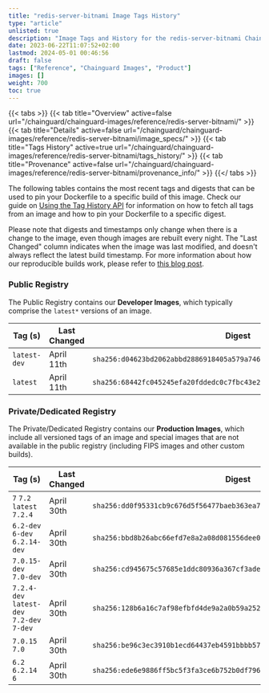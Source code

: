 ```yaml
---
title: "redis-server-bitnami Image Tags History"
type: "article"
unlisted: true
description: "Image Tags and History for the redis-server-bitnami Chainguard Image"
date: 2023-06-22T11:07:52+02:00
lastmod: 2024-05-01 00:46:56
draft: false
tags: ["Reference", "Chainguard Images", "Product"]
images: []
weight: 700
toc: true
---
```


{{< tabs >}}
{{< tab title="Overview" active=false url="/chainguard/chainguard-images/reference/redis-server-bitnami/" >}}
{{< tab title="Details" active=false url="/chainguard/chainguard-images/reference/redis-server-bitnami/image_specs/" >}}
{{< tab title="Tags History" active=true url="/chainguard/chainguard-images/reference/redis-server-bitnami/tags_history/" >}}
{{< tab title="Provenance" active=false url="/chainguard/chainguard-images/reference/redis-server-bitnami/provenance_info/" >}}
{{</ tabs >}}

The following tables contains the most recent tags and digests that can be used to pin your Dockerfile to a specific build of this image. Check our guide on [Using the Tag History API](/chainguard/chainguard-images/using-the-tag-history-api/) for information on how to fetch all tags from an image and how to pin your Dockerfile to a specific digest.

Please note that digests and timestamps only change when there is a change to the image, even though images are rebuilt every night. The "Last Changed" column indicates when the image was last modified, and doesn't always reflect the latest build timestamp. For more information about how our reproducible builds work, please refer to [this blog post](https://www.chainguard.dev/unchained/reproducing-chainguards-reproducible-image-builds).

### Public Registry
The Public Registry contains our **Developer Images**, which typically comprise the `latest*` versions of an image.

| Tag (s)       | Last Changed | Digest                                                                    |
|---------------|--------------|---------------------------------------------------------------------------|
|  `latest-dev` | April 11th   | `sha256:d04623bd2062abbd2886918405a579a7464a1bfe2af2311e2139049f2683668e` |
|  `latest`     | April 11th   | `sha256:68442fc045245efa20fddedc0c7fbc43e29e0fa6c57b2da4fdfe2a24ee809d84` |


### Private/Dedicated Registry
The Private/Dedicated Registry contains our **Production Images**, which include all versioned tags of an image and special images that are not available in the public registry (including FIPS images and other custom builds).

| Tag (s)                                     | Last Changed | Digest                                                                    |
|---------------------------------------------|--------------|---------------------------------------------------------------------------|
|  `7` `7.2` `latest` `7.2.4`                 | April 30th   | `sha256:dd0f95331cb9c676d5f56477baeb363ea7cf93830ae258468b8f60f5164762fb` |
|  `6.2-dev` `6-dev` `6.2.14-dev`             | April 30th   | `sha256:bbd8b26abc66efd7e8a2a08d081556dee06bc4a6dc8cd419e5b5303eb0cfc11a` |
|  `7.0.15-dev` `7.0-dev`                     | April 30th   | `sha256:cd945675c57685e1ddc80936a367cf3ade5b9855d46bc08626cd5d4d61512d2b` |
|  `7.2.4-dev` `latest-dev` `7.2-dev` `7-dev` | April 30th   | `sha256:128b6a16c7af98efbfd4de9a2a0b59a252cefaa19de6b0a39b4d803ec3c84d7f` |
|  `7.0.15` `7.0`                             | April 30th   | `sha256:be96c3ec3910b1ecd64437eb4591bbbb574eeabcbde714d2ec97ba3fc467c7c1` |
|  `6.2` `6.2.14` `6`                         | April 30th   | `sha256:ede6e9886ff5bc5f3fa3ce6b752b0df796c634b8b2a11e09adb054cbc466cbbc` |

